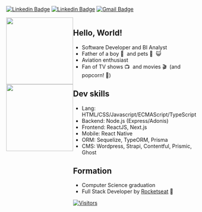 [![Linkedin Badge](https://img.shields.io/badge/-LinkedIn-blue?style=flat-square&logo=Linkedin&logoColor=white&link=https://www.linkedin.com/in/jsfelix/)](https://www.linkedin.com/in/jsfelix/)
[![Linkedin Badge](https://img.shields.io/badge/-Instagram-purple?style=flat-square&logo=Instagram&logoColor=white&link=https://www.instagram.com/jeffersonsfelix/)](https://www.instagram.com/jeffersonsfelix/)
[![Gmail Badge](https://img.shields.io/badge/-Email-c14438?style=flat-square&logo=Minutemailer&logoColor=white&link=mailto:me@jsfelix.dev)](mailto:me@jsfelix.dev)

<div style="display: flex;">
  <div>
    <img height="180em" src="https://github-readme-stats.vercel.app/api?username=jsfelix&show_icons=true&theme=dark&include_all_commits=true&count_private=true"/>
    <img height="180em" src="https://github-readme-stats.vercel.app/api/top-langs/?username=jsfelix&layout=compact&langs_count=6&theme=dark"/>
  </div>
<div style="flex: 1;">


  ## Hello, World!

  * Software Developer and BI Analyst
  * Father of a boy 👶&nbsp; and pets 🐶&nbsp; 😺&nbsp; 
  * Aviation enthusiast
  * Fan of TV shows 📺 &nbsp;and movies 🎬&nbsp; (and popcorn! 🍿)

  ## Dev skills
  * Lang: HTML/CSS/Javascript/ECMAScript/TypeScript
  * Backend: Node.js (Express/Adonis)
  * Frontend: ReactJS, Next.js
  * Mobile: React Native
  * ORM: Sequelize, TypeORM, Prisma
  * CMS: Wordpress, Strapi, Contentful, Prismic, Ghost

  ## Formation
  * Computer Science graduation
  * Full Stack Developer by [Rocketseat](https://rocketseat.com.br/) 🚀

  [![Visitors](https://visitor-badge.glitch.me/badge?page_id=github/jsfelix)](https://github.com/jsfelix)
  </div>
  
</div>
